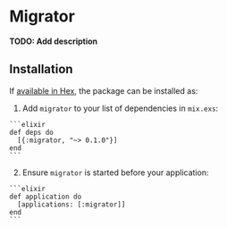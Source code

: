 # Migrator

**TODO: Add description**

## Installation

If [available in Hex](https://hex.pm/docs/publish), the package can be installed as:

  1. Add `migrator` to your list of dependencies in `mix.exs`:

    ```elixir
    def deps do
      [{:migrator, "~> 0.1.0"}]
    end
    ```

  2. Ensure `migrator` is started before your application:

    ```elixir
    def application do
      [applications: [:migrator]]
    end
    ```

